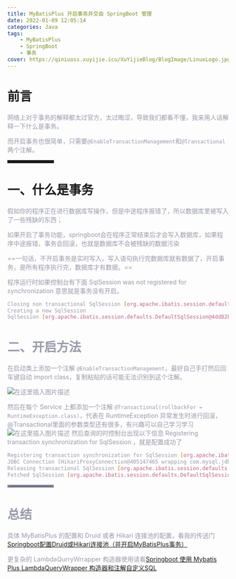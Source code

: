 ```yaml
---
title: MyBatisPlus 开启事务并交由 SpringBoot 管理
date: 2022-01-09 12:05:14
categories: Java
tags:
    - MyBatisPlus
    - SpringBoot
    - 事务
cover: https://qiniuoss.xuyijie.icu/XuYijieBlog/BlogImage/LinuxLogo.jpg
---
```

# 前言

<font color=#999AAA >网络上对于事务的解释都太过官方，太过晦涩，导致我们都看不懂，我来用人话解释一下什么是事务。</font>

<font color=#999AAA >而开启事务也很简单，只需要`@EnableTransactionManagement`和`@Transactional`两个注解。</font>



<hr style=" border:solid; width:100px; height:1px;" color=#000000 size=1">


# 一、什么是事务


<font color=#999AAA >假如你的程序正在进行数据库写操作，但是中途程序报错了，所以数据库里被写入了一些残缺的东西；

<font color=#999AAA >如果开启了事务功能，springboot会在程序正常结束后才会写入数据库，如果程序中途报错，事务会回滚，也就是数据库不会被残缺的数据污染

==一句话，不开启事务是实时写入，写入语句执行完数据库就有数据了，开启事务，是所有程序执行完，数据库才有数据。==

程序运行时如果控制台有下面 SqlSession was not registered for synchronization 意思就是事务没有开启。



```bash
Closing non transactional SqlSession [org.apache.ibatis.session.defaults.DefaultSqlSession@6d8811ab]
Creating a new SqlSession
SqlSession [org.apache.ibatis.session.defaults.DefaultSqlSession@4dd82b9a] was not registered for synchronization because synchronization is not active
```



# 二、开启方法

<font color=#999AAA> 在启动类上添加一个注解 `@EnableTransactionManagement`，最好自己手打然后回车键自动 import class，复制粘贴的话可能无法识别到这个注解。

![在这里插入图片描述](https://qiniuoss.xuyijie.icu/XuYijieBlog/BlogImage/MybatisPlus事务0.png)

<font color=#999AAA >然后在每个 Service 上都添加一个注解 `@Transactional(rollbackFor = RuntimeException.class)`，代表在 RuntimeException 异常发生时进行回滚，@Transactional里面的参数类型还有很多，有兴趣可以自己学习学习
![在这里插入图片描述](https://qiniuoss.xuyijie.icu/XuYijieBlog/BlogImage/MybatisPlus事务1.png)
<font color=#999AAA >然后查询的时控制台出现以下信息 Registering transaction synchronization for SqlSession ，就是配置成功了

```bash
Registering transaction synchronization for SqlSession [org.apache.ibatis.session.defaults.DefaultSqlSession@3c34c1ee]
JDBC Connection [HikariProxyConnection@405147465 wrapping com.mysql.jdbc.JDBC4Connection@7e6e118a] will be managed by Spring
Releasing transactional SqlSession [org.apache.ibatis.session.defaults.DefaultSqlSession@3c34c1ee]
Fetched SqlSession [org.apache.ibatis.session.defaults.DefaultSqlSession@3c34c1ee] from current transactio
```


<hr style=" border:solid; width:100px; height:1px;" color=#000000 size=1">


# 总结
<font color=#999AAA >具体 MyBatisPlus 的配置和 Druid 或者 Hikari 连接池的配置，看我的传送门[Springboot配置Druid或Hikari连接池（并开启MyBatisPlus事务）](https://blog.csdn.net/qq_48922459/article/details/122051528?spm=1001.2014.3001.5501)

更复杂的 LambdaQurryWrrapper 构造器使用请看[Springboot 使用 Mybatis Plus LambdaQueryWrapper 构造器和注解自定义SQL](https://blog.csdn.net/qq_48922459/article/details/127044399?spm=1001.2014.3001.5502)
